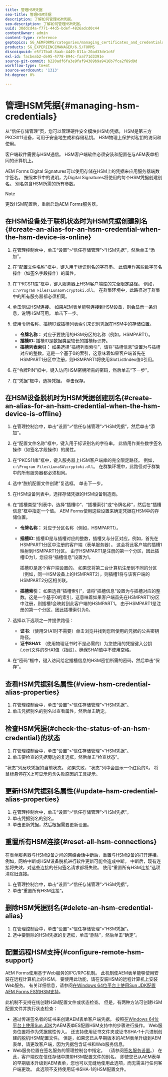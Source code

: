 ```yaml
---
title: 管理HSM凭据
seo-title: 管理HSM凭据
description: 了解如何管理HSM凭据。
seo-description: 了解如何管理HSM凭据。
uuid: 30ddcd4a-f771-44d5-bdef-4826adcd0c44
contentOwner: admin
content-type: reference
geptopics: SG_AEMFORMS/categories/managing_certificates_and_credentials
products: SG_EXPERIENCEMANAGER/6.5/FORMS
discoiquuid: e5f17ba8-8aab-4449-811a-20ad33de1c6f
exl-id: facbeab2-de95-4778-894c-faa771d3391e
source-git-commit: b220adf6fa3e9faf94389b9a9416b7fca2f89d9d
workflow-type: tm+mt
source-wordcount: '1313'
ht-degree: 0%

---
```


# 管理HSM凭据{#managing-hsm-credentials}

从“信任存储管理”页，您可以管理硬件安全模块(HSM)凭据。 HSM是第三方PKCS#11设备，可用于安全地生成和存储私钥。 HSM物理上保护对私钥的访问和使用。

客户端软件需要与HSM通信。 HSM客户端软件必须安装和配置在与AEM表单相同的计算机上。

AEM Forms Digital Signatures可以使用存储在HSM上的凭据来应用服务器端数字签名。 按照本节中的说明，为Digital Signatures将使用的每个HSM凭据创建别名。 别名包含HSM所需的所有参数。

>[!NOTE]
>
>更改HSM配置后，重新启动AEM Forms服务器。

## 在HSM设备处于联机状态时为HSM凭据创建别名{#create-an-alias-for-an-hsm-credential-when-the-hsm-device-is-online}

1. 在管理控制台中，单击“设置”>“信任存储管理”>“HSM凭据”，然后单击“添加”。
1. 在“配置文件名称”框中，键入用于标识别名的字符串。 此值用作某些数字签名操作（如签名字段操作）的属性。
1. 在“PKCS11库”框中，键入服务器上HSM客户端库的完全限定路径。 例如，`c:\Program Files\LunaSA\cryptoki.dll`。 在群集环境中，此路径对于群集中的所有服务器都必须相同。
1. 单击测试HSM连接。 如果AEM表单能够连接到HSM设备，则会显示一条消息，说明HSM可用。 单击下一步。
1. 使用令牌名称、插槽ID或插槽列表索引来识别凭据在HSM中的存储位置。

   * **令牌名称：** 对应于要使用的HSM分区的名称（例如，HSMPART1）。
   * **插槽ID:** 插槽ID是数据类型较长的插槽标识符。
   * **插槽列表索引：** 如果选择“插槽列表索引”，请将“插槽信息”设置为与插槽对应的整数。这是一个基于0的索引，这意味着如果客户端首先在HSMPART1分区中注册，则HSMPART1将使用SlotListIndex值0引用。

1. 在“令牌PIN”框中，键入访问HSM密钥所需的密码，然后单击“下一步”。
1. 在“凭据”框中，选择凭据。 单击保存。

## 在HSM设备脱机时为HSM凭据创建别名{#create-an-alias-for-an-hsm-credential-when-the-hsm-device-is-offline}

1. 在管理控制台中，单击“设置”>“信任存储管理”>“HSM凭据”，然后单击“添加”。
1. 在“配置文件名称”框中，键入用于标识别名的字符串。 此值用作某些数字签名操作（如签名字段操作）的属性。
1. 在“PKCS11库”框中，键入服务器上HSM客户端库的完全限定路径。 例如，`c:\Program Files\LunaSA\cryptoki.dll`。 在群集环境中，此路径对于群集中的所有服务器都必须相同。
1. 选中“脱机配置文件创建”复选框。 单击下一步。
1. 在HSM设备列表中，选择存储凭据的HSM设备制造商。
1. 在“插槽类型”列表中，选择“插槽ID”、“插槽索引”或“令牌名称”，然后在“插槽信息”框中指定一个值。 AEM Forms使用这些设置来确定凭据在HSM中的存储位置。

   * **令牌名称：** 对应于分区名称（例如，HSMPART1）。
   * **插槽ID:** 插槽ID是与插槽对应的整数，插槽又与分区对应。例如，首先在HSMPART1分区中注册的客户端（表单服务器）。 这会将此客户端的插槽1映射到HSMPART1分区。 由于HSMPART1是注册的第一个分区，因此插槽ID为1，您应将“插槽信息”设置为1。

      插槽ID是逐个客户端设置的。 如果您将第二台计算机注册到不同的分区（例如，同一HSM设备上的HSMPART2），则插槽1将与该客户端的HSMPART2分区相关联。

   * **插槽索引：** 如果选择“插槽索引”，请将“插槽信息”设置为与插槽对应的整数。这是一个基于0的索引，这意味着如果客户端首先在HSMPART1分区中注册，则插槽1会映射到此客户端的HSMPART1。 由于HSMPART1是注册的第一个分区，因此插槽索引为0。

1. 选择以下选项之一并提供路径：

   * **证书**:（使用SHA1时不需要）单击浏览并找到您所使用的凭据的公共密钥路径。
   * **证书SHA1:** （使用物理证书时不是必需的）为您使用的凭据键入公钥(.cer)文件的SHA1值（指纹）。确保SHA1值中不使用空格。

1. 在“密码”框中，键入访问给定插槽信息的HSM密钥所需的密码，然后单击“保存”。

## 查看HSM凭据别名属性{#view-hsm-credential-alias-properties}

1. 在管理控制台中，单击“设置”>“信任存储管理”>“HSM凭据”。
1. 单击凭据别名的别名以查看属性，然后单击确定。

## 检查HSM凭据{#check-the-status-of-an-hsm-credential}的状态

1. 在管理控制台中，单击“设置”>“信任存储管理”>“HSM凭据”。
1. 单击要检查的凭据旁边的复选框，然后单击“检查状态”。

“状态”列反映凭据的当前状态。 如果失败，“状态”列中会显示一个红色的X。 将鼠标悬停在X上可显示包含失败原因的工具提示。

## 更新HSM凭据别名属性{#update-hsm-credential-alias-properties}

1. 在管理控制台中，单击“设置”>“信任存储管理”>“HSM凭据”。
1. 单击凭据别名的别名。
1. 单击更新凭据，然后根据需要更新设置。

## 重置所有HSM连接{#reset-all-hsm-connections}

在表单服务器与HSM设备之间的网络会话中断后，重置与HSM设备的打开连接。 例如，网络中断或HSM设备脱机进行软件更新可能会造成中断。 中断后，现有连接将失效，对这些连接的任何签名请求都将失败。 使用“重置所有HSM连接”选项清除旧连接。

1. 在管理控制台中，单击“设置”>“信任存储管理”>“HSM凭据”。
1. 单击“重置所有HSM连接”。

## 删除HSM凭据别名{#delete-an-hsm-credential-alias}

1. 在管理控制台中，单击“设置”>“信任存储管理”>“HSM凭据”。
1. 选中要删除的HSM凭据的复选框，单击“删除”，然后单击“确定”。

## 配置远程HSM支持{#configure-remote-hsm-support}

AEM Forms使用基于Web服务的IPC/RPC机制。 此机制使AEM表单能够使用安装在远程计算机上的HSM。 要使用此功能，请在安装HSM的远程计算机上安装Web服务。 有关详细信息，请参阅[在Windows 64位平台上使用Sun JDK配置AEM Forms ES的HSM支持](https://kb2.adobe.com/cps/808/cpsid_80835.html)。

此机制不支持在线创建HSM配置文件或状态检查。 但是，有两种方法可创建HSM配置文件并执行状态检查：

* 通过传递签名者的证书来创建AEM表单客户端凭据。 按照[在Windows 64位平台上使用Sun JDK](https://kb2.adobe.com/cps/808/cpsid_80835.html)为AEM表单ES配置HSM支持中的步骤进行操作。 Web服务位置将作为凭据属性传入。 还支持使用证书文件夹或证书SHA-1十六进制创建的脱机HSM配置文件。 但是，如果您已从早期版本的AEM表单升级到AEM表单，请更改客户端，因为凭据包含证书和Web服务信息。
* Web服务位置在签名服务的管理控制台中指定。 （请参阅[签名服务设置](/help/forms/using/admin-help/configure-service-settings.md#signature-service-settings)。） 在此，客户端仅在信任存储中携带HSM配置文件的别名。 即使您已从AEM表单的早期版本升级到AEM表单，您也可以无缝地使用此选项，而无需进行任何客户端更改。 此选项不支持使用证书SHA-1的HSM配置文件。
